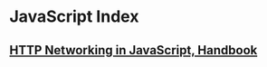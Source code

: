 # JavaScript Index
## [HTTP Networking in JavaScript, Handbook](https://www.freecodecamp.org/news/http-full-course/)